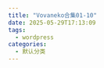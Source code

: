 ```yaml
---
title: "Vovaneko合集01-10"
date: 2025-05-29T17:13:09
tags:
  - wordpress
categories:
  - 默认分类
---
```




